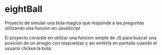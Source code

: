 # eightBall
<p>Proyecto de simular una bola magica que responde a las preguntas utilizando una funcion en JavaScript</p>

El proyecto consiste en utilizar una funcion simple de JS para buscar una posicion de un arreglo con respuestas y asi emitirla en pantalla cuando el usuario clickea la bola.
